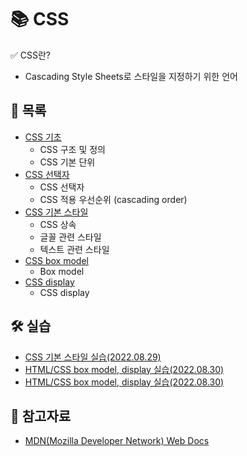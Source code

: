 # 📚 CSS

✅ CSS란?

- Cascading Style Sheets로 스타일을 지정하기 위한 언어



## 📃 목록

- [CSS 기초](https://github.com/hyejinny97/TIL/blob/master/CSS/base.md)
  - CSS 구조 및 정의
  - CSS 기본 단위
- [CSS 선택자](https://github.com/hyejinny97/TIL/blob/master/CSS/selector.md)
  - CSS 선택자
  - CSS 적용 우선순위 (cascading order)
- [CSS 기본 스타일](https://github.com/hyejinny97/TIL/blob/master/CSS/text_style.md)
  - CSS 상속
  - 글꼴 관련 스타일
  - 텍스트 관련 스타일
- [CSS box model](https://github.com/hyejinny97/TIL/blob/master/CSS/box_model.md)
  - Box model
- [CSS display](https://github.com/hyejinny97/TIL/blob/master/CSS/display.md)
  - CSS display


## 🛠 실습
- [CSS 기본 스타일 실습(2022.08.29)](https://github.com/hyejinny97/TIL/blob/master/CSS/practice/practice_01)
- [HTML/CSS box model, display 실습(2022.08.30)](https://github.com/hyejinny97/TIL/blob/master/CSS/practice/practice_02)
- [HTML/CSS box model, display 실습(2022.08.30)](https://github.com/hyejinny97/TIL/blob/master/CSS/practice/practice_03)


## 🔎 참고자료
- [MDN(Mozilla Developer Network) Web Docs](https://developer.mozilla.org/ko/)
